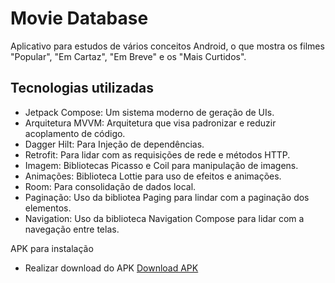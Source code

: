 # Movie Database 
Aplicativo para estudos de vários conceitos Android, o que mostra os filmes "Popular", "Em Cartaz", "Em Breve" e os "Mais Curtidos".

## Tecnologias utilizadas
- Jetpack Compose: Um sistema moderno de geração de UIs.
- Arquitetura MVVM: Arquitetura que visa padronizar e reduzir acoplamento de código.
- Dagger Hilt: Para Injeção de dependências.
- Retrofit: Para lidar com as requisições de rede e métodos HTTP.
- Imagem: Bibliotecas Picasso e Coil para manipulação de imagens.
- Animações: Biblioteca Lottie para uso de efeitos e animações.
- Room: Para consolidação de dados local.
- Paginação: Uso da bibliotea Paging para lindar com a paginação dos elementos.
- Navigation: Uso da biblioteca Navigation Compose para lidar com a navegação entre telas.

APK para instalação

- Realizar download do APK [Download APK]([https://github.com/icaro-campos/Movie-Database-TMDB/blob/master/Movie-tmdb.apk](https://github.com/icaro-campos/Movie-Database-TMDB/raw/master/Movie-tmdb.apk)https://github.com/icaro-campos/Movie-Database-TMDB/raw/master/Movie-tmdb.apk)
